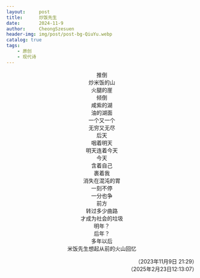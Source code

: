```yaml
---
layout:     post
title:      炒饭先生
date:       2024-11-9
author:     CheongSzesuen
header-img: img/post/post-bg-QiuYu.webp
catalog: true
tags:
    - 原创
    - 现代诗
---
```

<div align="center">

推倒  
炒米饭的山  
火腿的崖  
倾倒  
咸紫的湖  
油的湖面  
一个又一个  
无穷又无尽  
后天  
咽着明天  
明天连着今天  
今天  
含着自己  
裹着我  
消失在混沌的胃  
一刻不停  
一分也争  
前方  
转过多少曲路  
才成为社会的垃圾  
明年？  
后年？  
多年以后  
米饭先生想起从前的火山回忆  
</div>

<div align="right">

（2023年11月9日 21:29）  
（2025年2月23日12:13:07）  
</div>